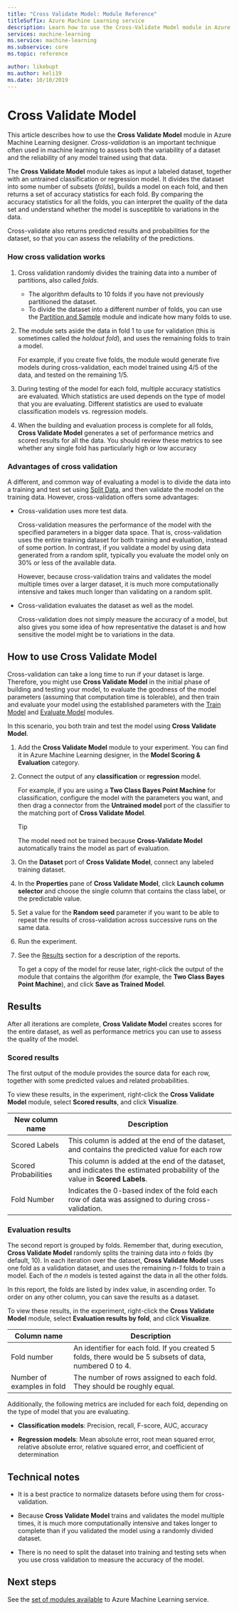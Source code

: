 ```yaml
---
title: "Cross Validate Model: Module Reference"
titleSuffix: Azure Machine Learning service
description: Learn how to use the Cross-Validate Model module in Azure Machine Learning service to cross-validates parameter estimates for classification or regression models by partitioning the data.
services: machine-learning
ms.service: machine-learning
ms.subservice: core
ms.topic: reference

author: likebupt
ms.author: keli19
ms.date: 10/10/2019
---
```

# Cross Validate Model

This article describes how to use the **Cross Validate Model** module in Azure Machine Learning designer. *Cross-validation* is an important technique often used in machine learning to assess both the variability of a dataset and the reliability of any model trained using that data.  

The **Cross Validate Model** module takes as input a labeled dataset, together with an untrained classification or regression model. It divides the dataset into some number of subsets (*folds*), builds a model on each fold, and then returns a set of accuracy statistics for each fold. By comparing the accuracy statistics for all the folds, you can interpret the quality of the data set and understand whether the model is susceptible to variations in the data.  

Cross-validate also returns predicted results and probabilities for the dataset, so that you can assess the reliability of the predictions.  

### How cross validation works

1. Cross validation randomly divides the training data into a number of partitions, also called *folds*. 

    + The algorithm defaults to 10 folds if you have not previously partitioned the dataset. 
    + To divide the dataset into a different number of folds, you can use the [Partition and Sample](partition-and-sample.md) module and indicate how many folds to use.  

2.  The module sets aside the data in fold 1 to use for validation (this is sometimes called the *holdout fold*), and uses the remaining folds to train a model. 

    For example, if you create five folds, the module would generate five models during cross-validation, each model trained using 4/5 of the data, and tested on the remaining 1/5.  

3.  During testing of the model for each fold, multiple accuracy statistics are evaluated. Which statistics are used depends on the type of model that you are evaluating. Different statistics are used to evaluate classification models vs. regression models.  

4.  When the building and evaluation process is complete for all folds, **Cross Validate Model** generates a set of performance metrics and scored results for all the data. You should review these metrics to see whether any single fold has particularly high or low accuracy 

### Advantages of cross validation

A different, and common way of evaluating a model is to divide the data into a training and test set using [Split Data](split-data.md), and then validate the model on the training data. However, cross-validation offers some advantages:  

-   Cross-validation uses more test data.

     Cross-validation measures the performance of the model with the specified parameters in a bigger data space. That is, cross-validation uses the entire training dataset for both training and evaluation, instead of some portion. In contrast, if you validate a model by using data generated from a random split, typically you evaluate the model only on 30% or less of the available data.  

     However, because cross-validation trains and validates the model multiple times over a larger dataset, it is much more computationally intensive and takes much longer than validating on a random split.  

-   Cross-validation evaluates the dataset as well as the model.

     Cross-validation does not simply measure the accuracy of a model, but also gives you some idea of how representative the dataset is and how sensitive the model might be to variations in the data.  

## How to use Cross Validate Model

Cross-validation can take a long time to run if your dataset is large.  Therefore, you might use **Cross Validate Model** in the initial phase of building and testing your model, to evaluate the goodness of the model parameters (assuming that computation time is tolerable), and then train and evaluate your model using the established parameters with the [Train Model](train-model.md) and [Evaluate Model](evaluate-model.md) modules.

In this scenario, you both train and test the model using **Cross Validate Model**.

1. Add the **Cross Validate Model** module to your experiment. You can find it in Azure Machine Learning designer, in the **Model Scoring & Evaluation** category. 

2. Connect the output of any **classification** or **regression** model. 

    For example, if you are using a **Two Class Bayes Point Machine** for classification, configure the model with the parameters you want, and then drag a connector from the **Untrained model** port of the classifier to the matching port of **Cross Validate Model**. 

    > [!TIP] 
    > The model need not be trained because **Cross-Validate Model** automatically trains the model as part of evaluation.  
3.  On the **Dataset** port of **Cross Validate Model**, connect any labeled training dataset.  

4.  In the **Properties** pane of **Cross Validate Model**, click **Launch column selector** and choose the single column that contains the class label, or the predictable value. 

5. Set a value for the **Random seed** parameter if you want to be able to repeat the results of cross-validation across successive runs on the same data.  

6.  Run the experiment.

7. See the [Results](#results) section for a description of the reports.

    To get a copy of the model for reuse later, right-click the output of the module that contains the algorithm (for example, the **Two Class Bayes Point Machine**), and click **Save as Trained Model**.

## Results

After all iterations are complete, **Cross Validate Model** creates scores for the entire dataset, as well as performance metrics you can use to assess the quality of the model.

### Scored results

The first output of the module provides the source data for each row, together with some predicted values and related probabilities. 

To view these results, in the experiment, right-click the **Cross Validate Model** module, select **Scored results**, and click **Visualize**.

| New column name      | Description                              |
| -------------------- | ---------------------------------------- |
| Scored Labels        | This column is added at the end of the dataset, and contains the predicted value for each row |
| Scored Probabilities | This column is added at the end of the dataset, and indicates the estimated probability of the value in **Scored Labels**. |
| Fold Number          | Indicates the 0-based index of the fold each row of data was assigned to during cross-validation. |

 ### Evaluation results

The second report is grouped by folds. Remember that, during execution, **Cross Validate Model** randomly splits the training data into *n* folds (by default, 10). In each iteration over the dataset, **Cross Validate Model** uses one fold as a validation dataset, and uses the remaining *n-1* folds to train a model. Each of the *n* models is tested against the data in all the other folds.

In this report, the folds are listed by index value, in ascending order.  To order on any other column, you can save the results as a dataset.

To view these results, in the experiment, right-click the **Cross Validate Model** module, select **Evaluation results by fold**, and click **Visualize**.


|Column name| Description|
|----|----|
|Fold number| An identifier for each fold. If you created 5 folds, there would be 5 subsets of data, numbered 0 to 4.
|Number of examples in fold|The number of rows assigned to each fold. They should be roughly equal. |


Additionally, the following metrics are included for each fold, depending on the type of model that you are evaluating. 

+ **Classification models**: Precision, recall, F-score, AUC, accuracy  

+ **Regression models**: Mean absolute error, root mean squared error, relative absolute error, relative squared error, and coefficient of determination


## Technical notes  

+ It is a best practice to normalize datasets before using them for cross-validation. 

+ Because **Cross Validate Model** trains and validates the model multiple times, it is much more computationally intensive and takes longer to complete than if you validated the model using a randomly divided dataset. 

+ There is no need to split the dataset into training and testing sets when you use cross validation to measure the accuracy of the model. 


## Next steps

See the [set of modules available](module-reference.md) to Azure Machine Learning service. 

